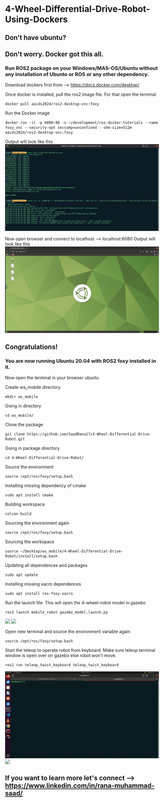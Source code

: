 # 4-Wheel-Differential-Drive-Robot-Using-Dockers

## Don't have ubuntu? 
## Don't worry. Docker got this all. 

### Run ROS2 package on your Windows/MAS-OS/Ubuntu without any installation of Ubunto or ROS or any other dependency.


Download dockers first from --> 
https://docs.docker.com/desktop/

Once docker is installed, pull the ros2 image file. For that open the terminal

```
docker pull aaids2024/ros2-desktop-vnc:foxy

```

Run the Docker image
```
docker run -it -p 6080:80 -v ~/development/ros-docker-tutorials --name foxy_vnc --security-opt seccomp=unconfined --shm-size=512m aaids2024/ros2-desktop-vnc:foxy

```
Output will look like this 
![](https://github.com/SaadRana17/4-Wheel-Differential-Drive-Robot-Using-Dockers/blob/main/t1.jpeg)


Now open browser and connect to localhost --> localhost:6080
Output will look like this 
![](https://github.com/SaadRana17/4-Wheel-Differential-Drive-Robot-Using-Dockers/blob/main/t2.jpeg)

## Congratulations!
### You are now running Ubuntu 20.04 with ROS2 foxy installed in it.

Now open the terminal in your browser ubuntu

Create ws_mobile directory
```
mkdir ws_mobile

```

Going in directory
```
cd ws_mobile/
```

Clone the package
```
git clone https://github.com/SaadRana17/4-Wheel-Differential-Drive-Robot.git

```

Going in package directory
```
cd 4-Wheel-Differential-Drive-Robot/

```

Source the environment
```
source /opt/ros/foxy/setup.bash

```
Installing missing dependency of cmake

```
sudo apt install cmake

```

Building workspace
```
colcon build
```

Sourcing the environment again
```
source /opt/ros/foxy/setup.bash
```

Sourcing the workspace
```
source ~/Desktop/ws_mobile/4-Wheel-Differential-Drive-Robot/install/setup.bash

```

Updating all dependences and packages
```
sudo apt update

```

Installing missing xacro dependences
```
sudo apt install ros-foxy-xacro

```

Run the launch file. This will open the 4-wheel-robot model in gazebo
```
ros2 launch mobile_robot gazebo_model.launch.py

```

![](https://github.com/SaadRana17/4-Wheel-Differential-Drive-Robot/blob/main/1_ws.gif)
![](https://github.com/SaadRana17/4-Wheel-Differential-Drive-Robot/blob/main/2_ws.gif)

Open new terminal and source the environment variable again
```
source /opt/ros/foxy/setup.bash

```

Start the teleop to operate robot from keyboard. Make sure teleop terminal window is open over on gazebo else robot won't move.
```
ros2 run teleop_twist_keyboard teleop_twist_keyboard

```

![](https://github.com/SaadRana17/4-Wheel-Differential-Drive-Robot/blob/main/3_ws.gif)
![](https://github.com/SaadRana17/4-Wheel-Differential-Drive-Robot/blob/main/4_ws.gif)


## If you want to learn more let's connect --> https://www.linkedin.com/in/rana-muhammad-saad/
